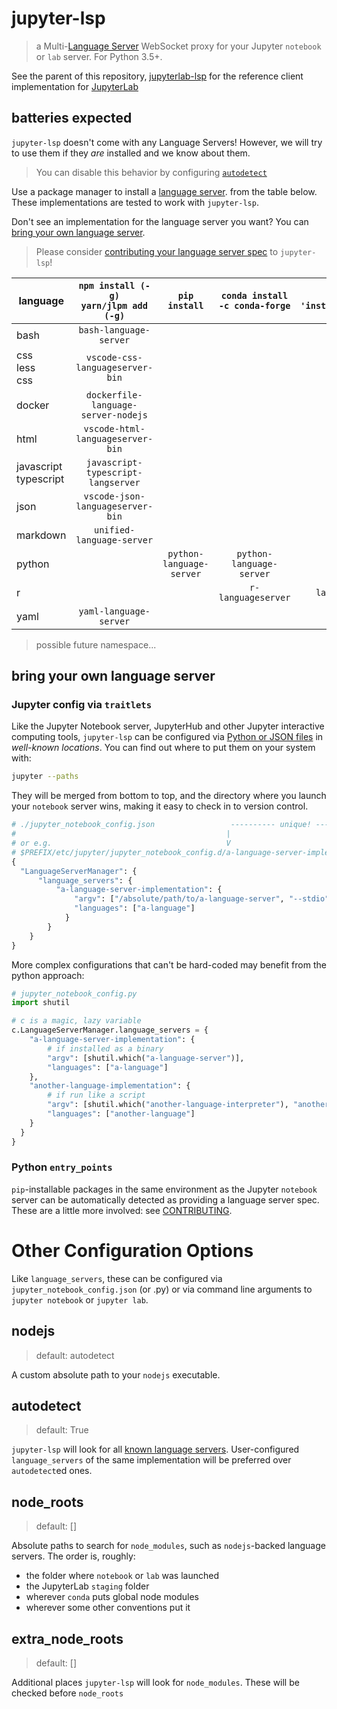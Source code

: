 # jupyter-lsp

> a Multi-[Language Server][language-server] WebSocket proxy for your Jupyter
> `notebook` or `lab` server. For Python 3.5+.

See the parent of this repository, [jupyterlab-lsp](../../README.md) for the
reference client implementation for [JupyterLab][]

## batteries expected

`jupyter-lsp` doesn't come with any Language Servers! However, we will try to use
them if they _are_ installed and we know about them.

> You can disable this behavior by configuring [`autodetect`](#autodetect)

Use a package manager to install a [language server][lsp-implementations].
from the table below. These implementations are tested to work with `jupyter-lsp`.

Don't see an implementation for the language server you want? You can
[bring your own language server](#bring-your-own-language-server).

> Please consider [contributing your language server spec](./CONTRIBUTING.md#spec)
> to `jupyter-lsp`!

| language                  | `npm install (-g)` <br/>`yarn/jlpm add (-g)` |      `pip install`       | `conda install -c conda-forge` | `Rscript -e 'install.packages()'` |
| ------------------------- | :------------------------------------------: | :----------------------: | :----------------------------: | :-------------------------------: |
| bash                      |            `bash-language-server`            |                          |                                |                                   |
| css<br/>less<br/>css      |       `vscode-css-languageserver-bin`        |                          |                                |                                   |
| docker                    |     `dockerfile-language-server-nodejs`      |                          |                                |                                   |
| html                      |       `vscode-html-languageserver-bin`       |                          |                                |                                   |
| javascript<br/>typescript |      `javascript-typescript-langserver`      |                          |                                |                                   |
| json                      |       `vscode-json-languageserver-bin`       |                          |                                |                                   |
| markdown                  |          `unified-language-server`           |                          |                                |                                   |
| python                    |                                              | `python-language-server` |    `python-language-server`    |                                   |
| r                         |                                              |                          |       `r-languageserver`       |         `languageserver`          |
| yaml                      |            `yaml-language-server`            |                          |                                |                                   |

[language-server]: https://microsoft.github.io/language-server-protocol/specification
[jupyter-server-proxy]: https://github.com/jupyterhub/jupyter-server-proxy
[lsp-implementations]: https://microsoft.github.io/language-server-protocol/implementors/servers
[jupyter-lsp]: https://github.com/krassowski/jupyterlab-lsp.git
[jupyterlab]: https://github.com/jupyterlab/jupyterlab

> possible future namespace...

## bring your own language server

### Jupyter config via `traitlets`

Like the Jupyter Notebook server, JupyterHub and other Jupyter interactive computing
tools, `jupyter-lsp` can be configured via [Python or JSON files][notebook-config]
in _well-known locations_. You can find out where to put them on your system with:

[notebook-config]: https://jupyter-notebook.readthedocs.io/en/stable/config.html

```bash
jupyter --paths
```

They will be merged from bottom to top, and the directory where you launch your
`notebook` server wins, making it easy to check in to version control.

```python
# ./jupyter_notebook_config.json                 ---------- unique! -----------
#                                               |                              |
# or e.g.                                       V                              V
# $PREFIX/etc/jupyter/jupyter_notebook_config.d/a-language-server-implementation.json
{
  "LanguageServerManager": {
      "language_servers": {
          "a-language-server-implementation": {
              "argv": ["/absolute/path/to/a-language-server", "--stdio"],
              "languages": ["a-language"]
            }
        }
    }
}
```

More complex configurations that can't be hard-coded may benefit from the python approach:

```py
# jupyter_notebook_config.py
import shutil

# c is a magic, lazy variable
c.LanguageServerManager.language_servers = {
    "a-language-server-implementation": {
        # if installed as a binary
        "argv": [shutil.which("a-language-server")],
        "languages": ["a-language"]
    },
    "another-language-implementation": {
        # if run like a script
        "argv": [shutil.which("another-language-interpreter"), "another-language-server"],
        "languages": ["another-language"]
    }
  }
}
```

### Python `entry_points`

`pip`-installable packages in the same environment as the Jupyter `notebook` server
can be automatically detected as providing a language server spec. These are a
little more involved: see [CONTRIBUTING](./CONTRIBUTING.md).

# Other Configuration Options

Like `language_servers`, these can be configured via `jupyter_notebook_config.json`
(or .py) or via command line arguments to `jupyter notebook` or `jupyter lab`.

## nodejs

> default: autodetect

A custom absolute path to your `nodejs` executable.

## autodetect

> default: True

`jupyter-lsp` will look for all [known language servers](#batteries-expected).
User-configured `language_servers` of the same implementation will be preferred
over `autodetect`ed ones.

## node_roots

> default: []

Absolute paths to search for `node_modules`, such as `nodejs`-backed language servers.
The order is, roughly:

- the folder where `notebook` or `lab` was launched
- the JupyterLab `staging` folder
- wherever `conda` puts global node modules
- wherever some other conventions put it

## extra_node_roots

> default: []

Additional places `jupyter-lsp` will look for `node_modules`. These will be checked
before `node_roots`
